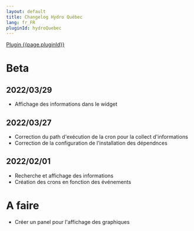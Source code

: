 ```yaml
---
layout: default
title: Changelog Hydro Québec
lang: fr_FR
pluginId: hydroQuebec
---
```


<div id="title">
<a href="../../../{{site.baseurl}}/{{page.pluginId}}/{{page.lang}}">Plugin {{page.pluginId}}</a>
</div>

# Beta
## 2022/03/29
- Affichage des informations dans le widget
## 2022/03/27
- Correction du path d'exécution de la cron pour la collect d'informations
- Correction de la configuration de l'installation des dépendnces
## 2022/02/01
- Recherche et affichage des informations
- Création des crons en fonction des événements

# A faire
- Créer un panel pour l'affichage des graphiques
